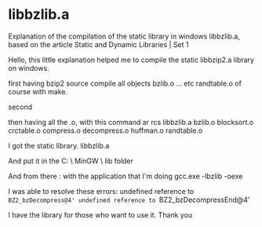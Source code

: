 # libbzlib.a
Explanation of the compilation of the static library in windows libbzlib.a, based on the article Static and Dynamic Libraries | Set 1


Hello, this little explanation helped me to compile the static libbzip2.a library on windows.


first having bzip2 source compile all objects bzlib.o ... etc randtable.o of course with make.

second 

then having all the .o, with this command
ar rcs libbzlib.a bzlib.o blocksort.o crctable.o compress.o decompress.o huffman.o randtable.o


I got the static library. libbzlib.a

And put it in the C: \ MinGW \ lib folder

And from there :
with the application that I'm doing
gcc.exe -lbzlib -oexe


I was able to resolve these errors:
undefined reference to `BZ2_bzDecompress@4'
undefined reference to `BZ2_bzDecompressEnd@4'



I have the library for those who want to use it.
Thank you
